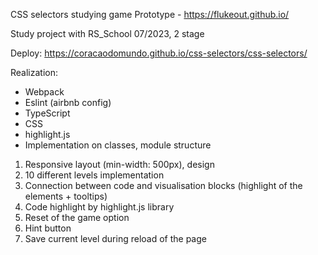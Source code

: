 CSS selectors studying game
Prototype - https://flukeout.github.io/

Study project with RS_School 07/2023, 2 stage

Deploy: https://coracaodomundo.github.io/css-selectors/css-selectors/

Realization:
- Webpack
- Eslint (airbnb config)
- TypeScript
- CSS
- highlight.js
- Implementation on classes, module structure

1. Responsive layout (min-width: 500px), design
2. 10 different levels implementation
3. Connection between code and visualisation blocks (highlight of the elements + tooltips)
4. Code highlight by highlight.js library
5. Reset of the game option
6. Hint button 
7. Save current level during reload of the page
